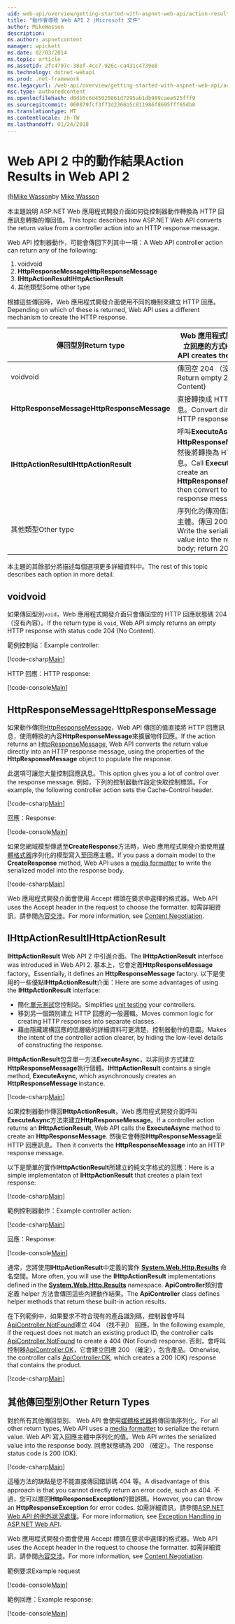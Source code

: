 ```yaml
---
uid: web-api/overview/getting-started-with-aspnet-web-api/action-results
title: "動作會導致 Web API 2 |Microsoft 文件"
author: MikeWasson
description: 
ms.author: aspnetcontent
manager: wpickett
ms.date: 02/03/2014
ms.topic: article
ms.assetid: 2fc4797c-38ef-4cc7-926c-ca431c4739e8
ms.technology: dotnet-webapi
ms.prod: .net-framework
msc.legacyurl: /web-api/overview/getting-started-with-aspnet-web-api/action-results
msc.type: authoredcontent
ms.openlocfilehash: d0db5c6d45020861d7295ab1db989caee525fff9
ms.sourcegitcommit: 060879fcf3f73d2366b5c811986f8695fff65db8
ms.translationtype: MT
ms.contentlocale: zh-TW
ms.lasthandoff: 01/24/2018
---
```

<a name="action-results-in-web-api-2"></a><span data-ttu-id="faa49-102">Web API 2 中的動作結果</span><span class="sxs-lookup"><span data-stu-id="faa49-102">Action Results in Web API 2</span></span>
====================
<span data-ttu-id="faa49-103">由[Mike Wasson](https://github.com/MikeWasson)</span><span class="sxs-lookup"><span data-stu-id="faa49-103">by [Mike Wasson](https://github.com/MikeWasson)</span></span>

<span data-ttu-id="faa49-104">本主題說明 ASP.NET Web 應用程式開發介面如何從控制器動作轉換為 HTTP 回應訊息轉換的傳回值。</span><span class="sxs-lookup"><span data-stu-id="faa49-104">This topic describes how ASP.NET Web API converts the return value from a controller action into an HTTP response message.</span></span>

<span data-ttu-id="faa49-105">Web API 控制器動作，可能會傳回下列其中一項：</span><span class="sxs-lookup"><span data-stu-id="faa49-105">A Web API controller action can return any of the following:</span></span>

1. <span data-ttu-id="faa49-106">void</span><span class="sxs-lookup"><span data-stu-id="faa49-106">void</span></span>
2. <span data-ttu-id="faa49-107">**HttpResponseMessage**</span><span class="sxs-lookup"><span data-stu-id="faa49-107">**HttpResponseMessage**</span></span>
3. <span data-ttu-id="faa49-108">**IHttpActionResult**</span><span class="sxs-lookup"><span data-stu-id="faa49-108">**IHttpActionResult**</span></span>
4. <span data-ttu-id="faa49-109">其他類型</span><span class="sxs-lookup"><span data-stu-id="faa49-109">Some other type</span></span>

<span data-ttu-id="faa49-110">根據這些傳回時，Web 應用程式開發介面使用不同的機制來建立 HTTP 回應。</span><span class="sxs-lookup"><span data-stu-id="faa49-110">Depending on which of these is returned, Web API uses a different mechanism to create the HTTP response.</span></span>

| <span data-ttu-id="faa49-111">傳回型別</span><span class="sxs-lookup"><span data-stu-id="faa49-111">Return type</span></span> | <span data-ttu-id="faa49-112">Web 應用程式開發介面建立回應的方式</span><span class="sxs-lookup"><span data-stu-id="faa49-112">How Web API creates the response</span></span> |
| --- | --- |
| <span data-ttu-id="faa49-113">void</span><span class="sxs-lookup"><span data-stu-id="faa49-113">void</span></span> | <span data-ttu-id="faa49-114">傳回空 204 （沒有內容）</span><span class="sxs-lookup"><span data-stu-id="faa49-114">Return empty 204 (No Content)</span></span> |
| <span data-ttu-id="faa49-115">**HttpResponseMessage**</span><span class="sxs-lookup"><span data-stu-id="faa49-115">**HttpResponseMessage**</span></span> | <span data-ttu-id="faa49-116">直接轉換成 HTTP 回應訊息。</span><span class="sxs-lookup"><span data-stu-id="faa49-116">Convert directly to an HTTP response message.</span></span> |
| <span data-ttu-id="faa49-117">**IHttpActionResult**</span><span class="sxs-lookup"><span data-stu-id="faa49-117">**IHttpActionResult**</span></span> | <span data-ttu-id="faa49-118">呼叫**ExecuteAsync**建立**HttpResponseMessage**，然後將轉換為 HTTP 回應訊息。</span><span class="sxs-lookup"><span data-stu-id="faa49-118">Call **ExecuteAsync** to create an **HttpResponseMessage**, then convert to an HTTP response message.</span></span> |
| <span data-ttu-id="faa49-119">其他類型</span><span class="sxs-lookup"><span data-stu-id="faa49-119">Other type</span></span> | <span data-ttu-id="faa49-120">序列化的傳回值寫入至回應主體。傳回 200 （確定）。</span><span class="sxs-lookup"><span data-stu-id="faa49-120">Write the serialized return value into the response body; return 200 (OK).</span></span> |

<span data-ttu-id="faa49-121">本主題的其餘部分將描述每個選項更多詳細資料中。</span><span class="sxs-lookup"><span data-stu-id="faa49-121">The rest of this topic describes each option in more detail.</span></span>

## <a name="void"></a><span data-ttu-id="faa49-122">void</span><span class="sxs-lookup"><span data-stu-id="faa49-122">void</span></span>

<span data-ttu-id="faa49-123">如果傳回型別`void`，Web 應用程式開發介面只會傳回空的 HTTP 回應狀態碼 204 （沒有內容）。</span><span class="sxs-lookup"><span data-stu-id="faa49-123">If the return type is `void`, Web API simply returns an empty HTTP response with status code 204 (No Content).</span></span>

<span data-ttu-id="faa49-124">範例控制站：</span><span class="sxs-lookup"><span data-stu-id="faa49-124">Example controller:</span></span>

[!code-csharp[Main](action-results/samples/sample1.cs)]

<span data-ttu-id="faa49-125">HTTP 回應：</span><span class="sxs-lookup"><span data-stu-id="faa49-125">HTTP response:</span></span>

[!code-console[Main](action-results/samples/sample2.cmd)]

## <a name="httpresponsemessage"></a><span data-ttu-id="faa49-126">HttpResponseMessage</span><span class="sxs-lookup"><span data-stu-id="faa49-126">HttpResponseMessage</span></span>

<span data-ttu-id="faa49-127">如果動作傳回[HttpResponseMessage](https://msdn.microsoft.com/library/system.net.http.httpresponsemessage.aspx)，Web API 傳回的值直接將 HTTP 回應訊息，使用轉換的內容**HttpResponseMessage**來擴展物件回應。</span><span class="sxs-lookup"><span data-stu-id="faa49-127">If the action returns an [HttpResponseMessage](https://msdn.microsoft.com/library/system.net.http.httpresponsemessage.aspx), Web API converts the return value directly into an HTTP response message, using the properties of the **HttpResponseMessage** object to populate the response.</span></span>

<span data-ttu-id="faa49-128">此選項可讓您大量控制回應訊息。</span><span class="sxs-lookup"><span data-stu-id="faa49-128">This option gives you a lot of control over the response message.</span></span> <span data-ttu-id="faa49-129">例如，下列的控制器動作設定快取控制標頭。</span><span class="sxs-lookup"><span data-stu-id="faa49-129">For example, the following controller action sets the Cache-Control header.</span></span>

[!code-csharp[Main](action-results/samples/sample3.cs)]

<span data-ttu-id="faa49-130">回應：</span><span class="sxs-lookup"><span data-stu-id="faa49-130">Response:</span></span>

[!code-console[Main](action-results/samples/sample4.cmd?highlight=2)]

<span data-ttu-id="faa49-131">如果您網域模型傳遞至**CreateResponse**方法時，Web 應用程式開發介面使用[媒體格式器](../formats-and-model-binding/media-formatters.md)序列化的模型寫入至回應主體。</span><span class="sxs-lookup"><span data-stu-id="faa49-131">If you pass a domain model to the **CreateResponse** method, Web API uses a [media formatter](../formats-and-model-binding/media-formatters.md) to write the serialized model into the response body.</span></span>

[!code-csharp[Main](action-results/samples/sample5.cs)]

<span data-ttu-id="faa49-132">Web 應用程式開發介面會使用 Accept 標頭在要求中選擇的格式器。</span><span class="sxs-lookup"><span data-stu-id="faa49-132">Web API uses the Accept header in the request to choose the formatter.</span></span> <span data-ttu-id="faa49-133">如需詳細資訊，請參閱[內容交涉](../formats-and-model-binding/content-negotiation.md)。</span><span class="sxs-lookup"><span data-stu-id="faa49-133">For more information, see [Content Negotiation](../formats-and-model-binding/content-negotiation.md).</span></span>

## <a name="ihttpactionresult"></a><span data-ttu-id="faa49-134">IHttpActionResult</span><span class="sxs-lookup"><span data-stu-id="faa49-134">IHttpActionResult</span></span>

<span data-ttu-id="faa49-135">**IHttpActionResult** Web API 2 中引進介面。</span><span class="sxs-lookup"><span data-stu-id="faa49-135">The **IHttpActionResult** interface was introduced in Web API 2.</span></span> <span data-ttu-id="faa49-136">基本上，它會定義**HttpResponseMessage** factory。</span><span class="sxs-lookup"><span data-stu-id="faa49-136">Essentially, it defines an **HttpResponseMessage** factory.</span></span> <span data-ttu-id="faa49-137">以下是使用的一些優點**IHttpActionResult**介面：</span><span class="sxs-lookup"><span data-stu-id="faa49-137">Here are some advantages of using the **IHttpActionResult** interface:</span></span>

- <span data-ttu-id="faa49-138">簡化[單元測試](../testing-and-debugging/unit-testing-controllers-in-web-api.md)您控制站。</span><span class="sxs-lookup"><span data-stu-id="faa49-138">Simplifies [unit testing](../testing-and-debugging/unit-testing-controllers-in-web-api.md) your controllers.</span></span>
- <span data-ttu-id="faa49-139">移到另一個類別建立 HTTP 回應的一般邏輯。</span><span class="sxs-lookup"><span data-stu-id="faa49-139">Moves common logic for creating HTTP responses into separate classes.</span></span>
- <span data-ttu-id="faa49-140">藉由隱藏建構回應的低層級的詳細資料可更清楚，控制器動作的意圖。</span><span class="sxs-lookup"><span data-stu-id="faa49-140">Makes the intent of the controller action clearer, by hiding the low-level details of constructing the response.</span></span>

<span data-ttu-id="faa49-141">**IHttpActionResult**包含單一方法**ExecuteAsync**，以非同步方式建立**HttpResponseMessage**執行個體。</span><span class="sxs-lookup"><span data-stu-id="faa49-141">**IHttpActionResult** contains a single method, **ExecuteAsync**, which asynchronously creates an **HttpResponseMessage** instance.</span></span>

[!code-csharp[Main](action-results/samples/sample6.cs)]

<span data-ttu-id="faa49-142">如果控制器動作傳回**IHttpActionResult**，Web 應用程式開發介面呼叫**ExecuteAsync**方法來建立**HttpResponseMessage**。</span><span class="sxs-lookup"><span data-stu-id="faa49-142">If a controller action returns an **IHttpActionResult**, Web API calls the **ExecuteAsync** method to create an **HttpResponseMessage**.</span></span> <span data-ttu-id="faa49-143">然後它會轉換**HttpResponseMessage**至 HTTP 回應訊息。</span><span class="sxs-lookup"><span data-stu-id="faa49-143">Then it converts the **HttpResponseMessage** into an HTTP response message.</span></span>

<span data-ttu-id="faa49-144">以下是簡單的實作**IHttpActionResult**所建立的純文字格式的回應：</span><span class="sxs-lookup"><span data-stu-id="faa49-144">Here is a simple implementaton of **IHttpActionResult** that creates a plain text response:</span></span>

[!code-csharp[Main](action-results/samples/sample7.cs)]

<span data-ttu-id="faa49-145">範例控制器動作：</span><span class="sxs-lookup"><span data-stu-id="faa49-145">Example controller action:</span></span>

[!code-csharp[Main](action-results/samples/sample8.cs)]

<span data-ttu-id="faa49-146">回應：</span><span class="sxs-lookup"><span data-stu-id="faa49-146">Response:</span></span>

[!code-console[Main](action-results/samples/sample9.cmd)]

<span data-ttu-id="faa49-147">通常，您將使用**IHttpActionResult**中定義的實作 **[System.Web.Http.Results](https://msdn.microsoft.com/library/system.web.http.results.aspx)** 命名空間。</span><span class="sxs-lookup"><span data-stu-id="faa49-147">More often, you will use the **IHttpActionResult** implementations defined in the **[System.Web.Http.Results](https://msdn.microsoft.com/library/system.web.http.results.aspx)** namespace.</span></span> <span data-ttu-id="faa49-148">**ApiController**類別會定義 helper 方法會傳回這些內建動作結果。</span><span class="sxs-lookup"><span data-stu-id="faa49-148">The **ApiController** class defines helper methods that return these built-in action results.</span></span>

<span data-ttu-id="faa49-149">在下列範例中，如果要求不符合現有的產品識別碼，控制器會呼叫[ApiController.NotFound](https://msdn.microsoft.com/library/system.web.http.apicontroller.notfound.aspx)建立 404 （找不到） 回應。</span><span class="sxs-lookup"><span data-stu-id="faa49-149">In the following example, if the request does not match an existing product ID, the controller calls [ApiController.NotFound](https://msdn.microsoft.com/library/system.web.http.apicontroller.notfound.aspx) to create a 404 (Not Found) response.</span></span> <span data-ttu-id="faa49-150">否則，會呼叫控制器[ApiController.OK](https://msdn.microsoft.com/library/dn314591.aspx)，它會建立回應 200 （確定），包含產品。</span><span class="sxs-lookup"><span data-stu-id="faa49-150">Otherwise, the controller calls [ApiController.OK](https://msdn.microsoft.com/library/dn314591.aspx), which creates a 200 (OK) response that contains the product.</span></span>

[!code-csharp[Main](action-results/samples/sample10.cs)]

## <a name="other-return-types"></a><span data-ttu-id="faa49-151">其他傳回型別</span><span class="sxs-lookup"><span data-stu-id="faa49-151">Other Return Types</span></span>

<span data-ttu-id="faa49-152">對於所有其他傳回型別、 Web API 會使用[媒體格式器](../formats-and-model-binding/media-formatters.md)將傳回值序列化。</span><span class="sxs-lookup"><span data-stu-id="faa49-152">For all other return types, Web API uses a [media formatter](../formats-and-model-binding/media-formatters.md) to serialize the return value.</span></span> <span data-ttu-id="faa49-153">Web API 寫入回應主體中序列化的值。</span><span class="sxs-lookup"><span data-stu-id="faa49-153">Web API writes the serialized value into the response body.</span></span> <span data-ttu-id="faa49-154">回應狀態碼為 200 （確定）。</span><span class="sxs-lookup"><span data-stu-id="faa49-154">The response status code is 200 (OK).</span></span>

[!code-csharp[Main](action-results/samples/sample11.cs)]

<span data-ttu-id="faa49-155">這種方法的缺點是您不能直接傳回錯誤碼 404 等。</span><span class="sxs-lookup"><span data-stu-id="faa49-155">A disadvantage of this approach is that you cannot directly return an error code, such as 404.</span></span> <span data-ttu-id="faa49-156">不過，您可以擲回**HttpResponseException**的錯誤碼。</span><span class="sxs-lookup"><span data-stu-id="faa49-156">However, you can throw an **HttpResponseException** for error codes.</span></span> <span data-ttu-id="faa49-157">如需詳細資訊，請參閱[ASP.NET Web API 的例外狀況處理](../error-handling/exception-handling.md)。</span><span class="sxs-lookup"><span data-stu-id="faa49-157">For more information, see [Exception Handling in ASP.NET Web API](../error-handling/exception-handling.md).</span></span>

<span data-ttu-id="faa49-158">Web 應用程式開發介面會使用 Accept 標頭在要求中選擇的格式器。</span><span class="sxs-lookup"><span data-stu-id="faa49-158">Web API uses the Accept header in the request to choose the formatter.</span></span> <span data-ttu-id="faa49-159">如需詳細資訊，請參閱[內容交涉](../formats-and-model-binding/content-negotiation.md)。</span><span class="sxs-lookup"><span data-stu-id="faa49-159">For more information, see [Content Negotiation](../formats-and-model-binding/content-negotiation.md).</span></span>

<span data-ttu-id="faa49-160">範例要求</span><span class="sxs-lookup"><span data-stu-id="faa49-160">Example request</span></span>

[!code-console[Main](action-results/samples/sample12.cmd)]

<span data-ttu-id="faa49-161">範例回應：</span><span class="sxs-lookup"><span data-stu-id="faa49-161">Example response:</span></span>

[!code-console[Main](action-results/samples/sample13.cmd)]
